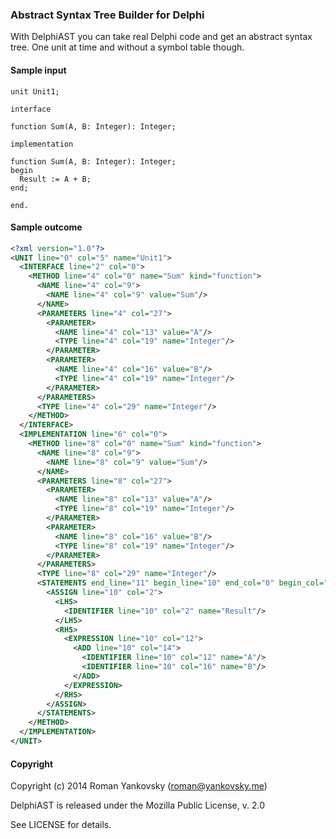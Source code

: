 ### Abstract Syntax Tree Builder for Delphi
With DelphiAST you can take real Delphi code and get an abstract syntax tree. One unit at time and without a symbol table though. 

#### Sample input
```delphi
unit Unit1;

interface

function Sum(A, B: Integer): Integer;

implementation

function Sum(A, B: Integer): Integer;
begin
  Result := A + B;
end;

end.
```
#### Sample outcome
```xml
<?xml version="1.0"?>
<UNIT line="0" col="5" name="Unit1">
  <INTERFACE line="2" col="0">
    <METHOD line="4" col="0" name="Sum" kind="function">
      <NAME line="4" col="9">
        <NAME line="4" col="9" value="Sum"/>
      </NAME>
      <PARAMETERS line="4" col="27">
        <PARAMETER>
          <NAME line="4" col="13" value="A"/>
          <TYPE line="4" col="19" name="Integer"/>
        </PARAMETER>
        <PARAMETER>
          <NAME line="4" col="16" value="B"/>
          <TYPE line="4" col="19" name="Integer"/>
        </PARAMETER>
      </PARAMETERS>
      <TYPE line="4" col="29" name="Integer"/>
    </METHOD>
  </INTERFACE>
  <IMPLEMENTATION line="6" col="0">
    <METHOD line="8" col="0" name="Sum" kind="function">
      <NAME line="8" col="9">
        <NAME line="8" col="9" value="Sum"/>
      </NAME>
      <PARAMETERS line="8" col="27">
        <PARAMETER>
          <NAME line="8" col="13" value="A"/>
          <TYPE line="8" col="19" name="Integer"/>
        </PARAMETER>
        <PARAMETER>
          <NAME line="8" col="16" value="B"/>
          <TYPE line="8" col="19" name="Integer"/>
        </PARAMETER>
      </PARAMETERS>
      <TYPE line="8" col="29" name="Integer"/>
      <STATEMENTS end_line="11" begin_line="10" end_col="0" begin_col="2">
        <ASSIGN line="10" col="2">
          <LHS>
            <IDENTIFIER line="10" col="2" name="Result"/>
          </LHS>
          <RHS>
            <EXPRESSION line="10" col="12">
              <ADD line="10" col="14">
                <IDENTIFIER line="10" col="12" name="A"/>
                <IDENTIFIER line="10" col="16" name="B"/>
              </ADD>
            </EXPRESSION>
          </RHS>
        </ASSIGN>
      </STATEMENTS>
    </METHOD>
  </IMPLEMENTATION>
</UNIT>
```

#### Copyright
Copyright (c) 2014 Roman Yankovsky (roman@yankovsky.me)

DelphiAST is released under the Mozilla Public License, v. 2.0

See LICENSE for details.
